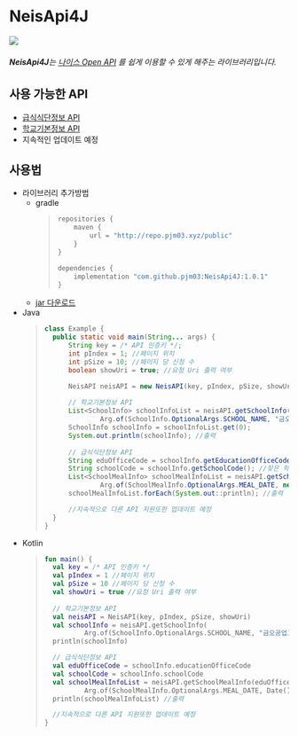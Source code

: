 # NeisApi4J
<img src="https://img.shields.io/badge/release-v1.0.1-blue" /><br />
###### **NeisApi4J**는 [나이스 Open API](https://open.neis.go.kr/portal/mainPage.do) 를 쉽게 이용할 수 있게 해주는 라이브러리입니다.
## 사용 가능한 API
- [급식식단정보 API](https://open.neis.go.kr/portal/data/service/selectServicePage.do?infId=OPEN17320190722180924242823&infSeq=2)
- [학교기본정보 API](https://open.neis.go.kr/portal/data/service/selectServicePage.do?infId=OPEN17020190531110010104913&infSeq=2)
- 지속적인 업데이트 예정
## 사용법
- 라이브러리 추가방법
  - gradle
    > ```groovy
    > repositories {
    >     maven {
    >         url = "http://repo.pjm03.xyz/public"
    >     }
    > }
    > 
    > dependencies {
    >     implementation "com.github.pjm03:NeisApi4J:1.0.1"
    > }
    > ```
  - [jar 다운로드](https://github.com/PJM03/NeisApi4J/releases/tag/v1.0.1)
- Java
    > ```java
    > class Example {
    >   public static void main(String... args) {
    >       String key = /* API 인증키 */;
    >       int pIndex = 1; //페이지 위치
    >       int pSize = 10; //페이지 당 신청 수
    >       boolean showUri = true; //요청 Uri 출력 여부
    > 
    >       NeisAPI neisAPI = new NeisAPI(key, pIndex, pSize, showUri);
    >       
    >       // 학교기본정보 API
    >       List<SchoolInfo> schoolInfoList = neisAPI.getSchoolInfo(
    >               Arg.of(SchoolInfo.OptionalArgs.SCHOOL_NAME, "금오공업고등학교")); //'금오공업고등학교'의 정보 조회
    >       SchoolInfo schoolInfo = schoolInfoList.get(0);
    >       System.out.println(schoolInfo); //출력
    >       
    >       // 급식식단정보 API
    >       String eduOfficeCode = schoolInfo.getEducationOfficeCode(); //찾은 학교의 교육청 코드
    >       String schoolCode = schoolInfo.getSchoolCode(); //찾은 학교의 학교 코드
    >       List<SchoolMealInfo> schoolMealInfoList = neisAPI.getSchoolMealInfo(eduOfficeCode, schoolCode,
    >               Arg.of(SchoolMealInfo.OptionalArgs.MEAL_DATE, new Date())); //오늘 급식식단 조회
    >       schoolMealInfoList.forEach(System.out::println); //출력
    > 
    >       //지속적으로 다른 API 지원또한 업데이트 예정
    >   }
    > }
    > ```
- Kotlin
    > ```kotlin
    > fun main() {
    >   val key = /* API 인증키 */
    >   val pIndex = 1 //페이지 위치
    >   val pSize = 10 //페이지 당 신청 수
    >   val showUri = true //요청 Uri 출력 여부
    >   
    >   // 학교기본정보 API
    >   val neisAPI = NeisAPI(key, pIndex, pSize, showUri)
    >   val schoolInfo = neisAPI.getSchoolInfo(
    >           Arg.of(SchoolInfo.OptionalArgs.SCHOOL_NAME, "금오공업고등학교"))[0] //'금오공업고등학교'의 정보 조회
    >   println(schoolInfo)
    > 
    >   // 급식식단정보 API
    >   val eduOfficeCode = schoolInfo.educationOfficeCode
    >   val schoolCode = schoolInfo.schoolCode
    >   val schoolMealInfoList = neisAPI.getSchoolMealInfo(eduOfficeCode, schoolCode,
    >           Arg.of(SchoolMealInfo.OptionalArgs.MEAL_DATE, Date())) //오늘 급식식단 조회
    >   println(schoolMealInfoList) //출력
    > 
    >   //지속적으로 다른 API 지원또한 업데이트 예정
    > }
    > ```
